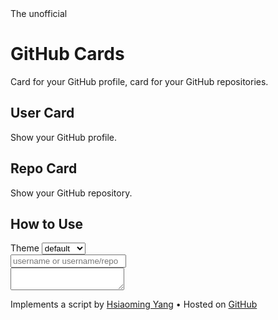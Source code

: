 <!doctype html>
<html>
  <head>
    <title>GitHub Cards</title>
    <link rel="stylesheet" href="site.css">
    <meta name="gc:base" content="./">
    <meta name="gc:client-id" content="a11a1bda412d928fb39a">
    <meta name="gc:client-secret" content="92b7cf30bc42c49d589a10372c3f9ff3bb310037">
    <script type="text/javascript">
      var _gaq = _gaq || [];
      _gaq.push(['_setAccount', 'UA-21475122-5']);
      _gaq.push(['_setCustomVar', 1, 'Repo', 'lepture/github-cards']);
      _gaq.push(['_trackPageview']);
      (function() {
        var ga = document.createElement('script'); ga.type = 'text/javascript'; ga.async = true;
        if (location.port || !/^http/.test(location.protocol)) {
          return;
        }
        ga.src = '//www.google-analytics.com/ga.js';
        var s = document.getElementsByTagName('script')[0]; s.parentNode.insertBefore(ga, s);
      })();
    </script>
  </head>
  <body>
    <div class="container">
      <div class="header">
        <div class="unofficial">The unofficial</div>
        <h1>GitHub Cards</h1>
        <p>Card for your GitHub profile, card for your GitHub repositories.</p>
      </div>
      <div class="cases">
        <div class="case user">
          <h2>User Card</h2>
          <p>Show your GitHub profile.</p>
          <div class="github-card" data-user="lepture"></div>
        </div>
        <div class="case repo">
          <h2>Repo Card</h2>
          <p>Show your GitHub repository.</p>
          <div class="github-card" data-user="lepture" data-repo="github-cards" data-width=400></div>
        </div>
      </div>
      <div class="howto">
        <h2>How to Use</h2>
        <div class="howto-section">
          <div class="howto-theme">
            <label for="howto-select">Theme</label>
            <select id="howto-select" name="name">
              <option value="default">default</option>
              <option value="medium">medium</option>
            </select>
          </div>
          <input id="howto-input" type="text" placeholder="username or username/repo">
        </div>
        <div class="howto-section" id="howto-preview">
        </div>
        <div class="howto-section">
          <textarea id="howto-code"></textarea>
        </div>
      </div>
      <div class="footer">
        <p>Implements a script by <a href="http://lepture.com/">Hsiaoming Yang</a> • Hosted on <a href="https://github.com">GitHub</a></p>
      </div>
    </div>
    <script src="site.js"></script>
    <script src="widget.js"></script>
  </body>
</html>
